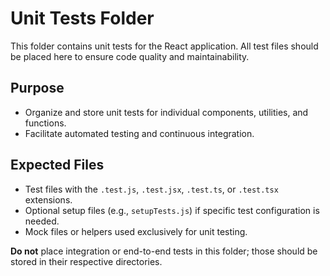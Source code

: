 # Unit Tests Folder

This folder contains unit tests for the React application. All test files should be placed here to ensure code quality and maintainability.

## Purpose

- Organize and store unit tests for individual components, utilities, and functions.
- Facilitate automated testing and continuous integration.

## Expected Files

- Test files with the `.test.js`, `.test.jsx`, `.test.ts`, or `.test.tsx` extensions.
- Optional setup files (e.g., `setupTests.js`) if specific test configuration is needed.
- Mock files or helpers used exclusively for unit testing.

**Do not** place integration or end-to-end tests in this folder; those should be stored in their respective directories.
